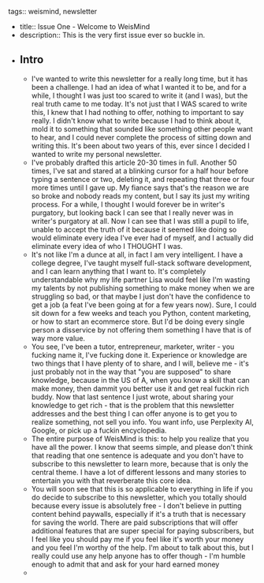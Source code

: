 tags:: weismind, newsletter

- title:: Issue One - Welcome to WeisMind
- description:: This is the very first issue ever so buckle in.
- ## Intro
	- I've wanted to write this newsletter for a really long time, but it has been a challenge. I had an idea of what I wanted it to be, and for a while, I thought I was just too scared to write it (and I was), but the real truth came to me today. It's not just that I WAS scared to write this, I knew that I had nothing to offer, nothing to important to say really. I didn't know what to write because I had to think about it, mold it to something that sounded like something other people want to hear, and I could never complete the process of sitting down and writing this. It's been about two years of this, ever since I decided I wanted to write my personal newsletter.
	- I've probably drafted this article 20-30 times in full. Another 50 times, I've sat and stared at a blinking cursor for a half hour before typing a sentence or two, deleting it, and repeating that three or four more times until I gave up. My fiance says that's the reason we are so broke and nobody reads my content, but I say its just my writing process. For a while, I thought I would forever be in writer's purgatory, but looking back I can see that I really never was in writer's purgatory at all. Now I can see that I was still a pupil to life, unable to accept the truth of it because it  seemed like doing so would eliminate every idea I've ever had of myself, and I actually did eliminate every idea of who I THOUGHT I was.
	- It's not like I'm a dunce at all, in fact I am very intelligent. I have a college degree, I've taught myself full-stack software development, and I can learn anything that I want to. It's completely understandable why my life partner Lisa would feel like I'm wasting my talents by not publishing something to make money when we are struggling so bad, or that maybe I just don't have the confidence to get a job (a feat I've been going at for a few years now). Sure, I could sit down for a few weeks and teach you Python, content marketing, or how to start an ecommerce store. But I'd be doing every single person a disservice by not offering them something I have that is of way more value.
	- You see, I've been a tutor, entrepreneur, marketer, writer - you fucking name it, I've fucking done it. Experience or knowledge are two things that I have plenty of to share, and I will, believe me - it's just probably not in the way that "you are supposed" to share knowledge, because in the US of A, when you know a skill that can make money, then dammit you better use it and get real fuckin rich buddy. Now that last sentence I just wrote, about sharing your knowledge to get rich - that is the problem that this newsletter addresses and the best thing I can offer anyone is to get you to realize something, not sell you info. You want info, use Perplexity AI, Google, or pick up a fuckin encyclopedia.
	- The entire purpose of WeisMind is this: to help you realize that you have all the power. I know that seems simple, and please don't think that reading that one sentence is adequate and you don't have to subscribe to this newsletter to learn more, because that is only the central theme. I have a lot of different lessons and many stories to entertain you with that reverberate this core idea.
	- You will soon see that this is so applicable to everything in life if you do decide to subscribe to this newsletter, which you totally should because every issue is absolutely free - I don't believe in putting content behind paywalls, especially if it's a truth that is necessary for saving the world. There are paid subscriptions that will offer additional features that are super special for paying subscribers, but I feel like you should pay me if you feel like it's worth your money and you feel I'm worthy of the help. I'm about to talk about this, but I really could use any help anyone has to offer though - I'm humble enough to admit that and ask for your hard earned money
	-
